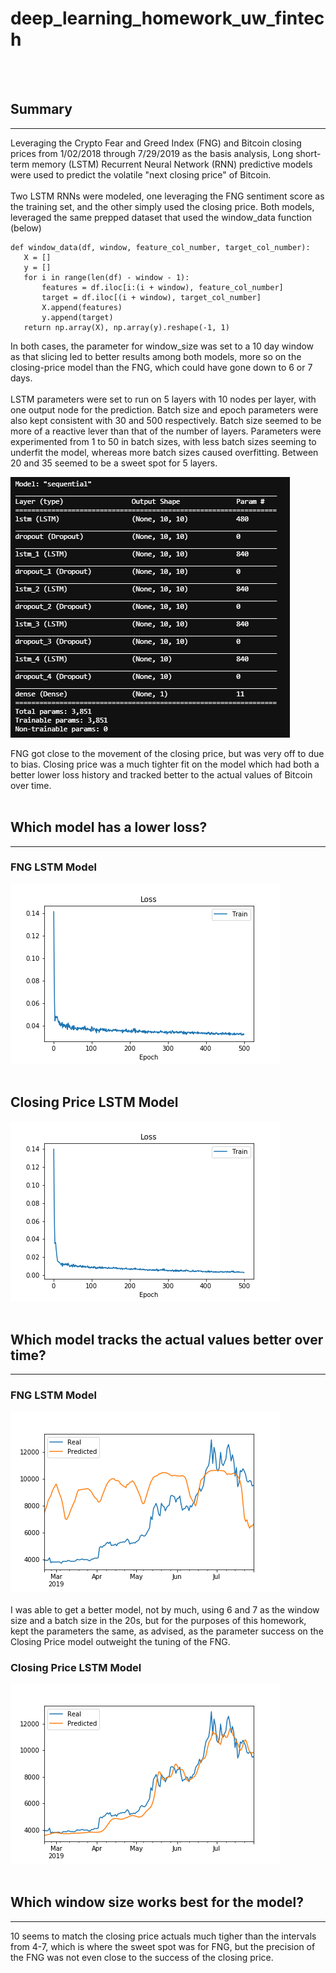 # deep_learning_homework_uw_fintech

<br><br>
## Summary
___
Leveraging the Crypto Fear and Greed Index (FNG) and Bitcoin closing prices from 1/02/2018 through 7/29/2019 as the basis analysis, Long short-term memory (LSTM) Recurrent Neural Network (RNN) predictive models were used to predict the volatile "next closing price" of Bitcoin.
<br><br>
Two LSTM RNNs were modeled, one leveraging the FNG sentiment score as the training set, and the other simply used the closing price. Both models, leveraged the same prepped dataset that used the window_data function (below)

 ```python:
def window_data(df, window, feature_col_number, target_col_number):
    X = []
    y = []
    for i in range(len(df) - window - 1):
        features = df.iloc[i:(i + window), feature_col_number]
        target = df.iloc[(i + window), target_col_number]
        X.append(features)
        y.append(target)
    return np.array(X), np.array(y).reshape(-1, 1)
 ```
In both cases, the parameter for window_size was set to a 10 day window as that slicing led to better results among both models, more so on the closing-price model than the FNG, which could have gone down to 6 or 7 days. 
<br><br>
LSTM parameters were set to run on 5 layers with 10 nodes per layer, with one output node for the prediction. Batch size and epoch parameters were also kept consistent with 30 and 500 respectively. Batch size seemed to be more of a reactive lever than that of the number of layers. Parameters were experimented from 1 to 50 in batch sizes, with less batch sizes seeming to underfit the model, whereas more batch sizes caused overfitting. Between 20 and 35 seemed to be a sweet spot for 5 layers. 

![](Images/LSTM_model.png)

FNG got close to the movement of the closing price, but was very off to due to bias. Closing price was a much tighter fit on the model which had both a better lower loss history and tracked better to the actual values of Bitcoin over time.
<br><br>

## Which model has a lower loss?
___
### FNG LSTM Model
![](Images/loss_fng_plot.png)
<br><br>
## Closing Price LSTM Model
![](Images/loss_closing_plot.png)
<br><br>

## Which model tracks the actual values better over time?
___
### FNG LSTM Model
![](Images/fng_plot.png)
<br><br>
I was able to get a better model, not by much, using 6 and 7 as the window size and a batch size in the 20s, but for the purposes of this homework, kept the parameters the same, as advised, as the parameter success on the Closing Price model outweight the tuning of the FNG.

### Closing Price LSTM Model
![](Images/closing_price_plot.png)
<br><br>

## Which window size works best for the model?
___
10 seems to match the closing price actuals much tigher than the intervals from 4-7, which is where the sweet spot was for FNG, but the precision of the FNG was not even close to the success of the closing price.